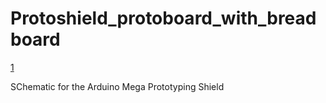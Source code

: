 # Protoshield_protoboard_with_breadboard

[1](https://github.com/WhaddaMakers/Protoshield_protoboard_with_breadboard/blob/main/WPSH216.jpg)

SChematic for the Arduino Mega Prototyping Shield
